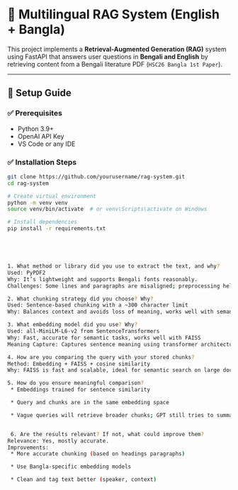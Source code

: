 # 📘 Multilingual RAG System (English + Bangla)

This project implements a **Retrieval-Augmented Generation (RAG)** system using FastAPI that answers user questions in **Bengali and English** by retrieving content from a Bengali literature PDF (`HSC26 Bangla 1st Paper`).

---

## 🔧 Setup Guide

### ✅ Prerequisites
- Python 3.9+
- OpenAI API Key
- VS Code or any IDE

### ✅ Installation Steps

```bash
git clone https://github.com/yourusername/rag-system.git
cd rag-system

# Create virtual environment
python -m venv venv
source venv/bin/activate  # or venv\Scripts\activate on Windows

# Install dependencies
pip install -r requirements.txt





1. What method or library did you use to extract the text, and why?
Used: PyPDF2
Why: It’s lightweight and supports Bengali fonts reasonably.
Challenges: Some lines and paragraphs are misaligned; preprocessing helps clean this.

2. What chunking strategy did you choose? Why?
Used: Sentence-based chunking with a ~300 character limit
Why: Balances context and avoids loss of meaning, works well with semantic embedding models.

3. What embedding model did you use? Why?
Used: all-MiniLM-L6-v2 from SentenceTransformers
Why: Fast, accurate for semantic tasks, works well with FAISS
Meaning Capture: Captures sentence meaning using transformer architecture.

4. How are you comparing the query with your stored chunks?
Method: Embedding + FAISS + cosine similarity
Why: FAISS is fast and scalable, ideal for semantic search on large document sets.

5. How do you ensure meaningful comparison?
 * Embeddings trained for sentence similarity

 * Query and chunks are in the same embedding space

 * Vague queries will retrieve broader chunks; GPT still tries to summarize


 6. Are the results relevant? If not, what could improve them?
Relevance: Yes, mostly accurate.
Improvements:
 * More accurate chunking (based on headings paragraphs)

 * Use Bangla-specific embedding models

 * Clean and tag text better (speaker, context)

